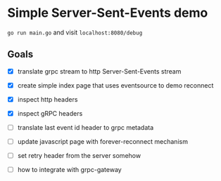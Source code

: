 # Simple Server-Sent-Events demo

`go run main.go` and visit `localhost:8080/debug`


## Goals 
- [X] translate grpc stream to http Server-Sent-Events stream
- [X] create simple index page that uses eventsource to demo reconnect
- [X] inspect http headers 
- [X] inspect gRPC headers
- [ ] translate last event id header to grpc metadata
- [ ] update javascript page with forever-reconnect mechanism
- [ ] set retry header from the server somehow
- [ ] how to integrate with grpc-gateway


